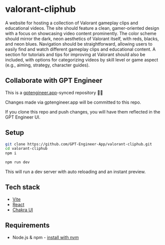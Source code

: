 # valorant-cliphub

A website for hosting a collection of Valorant gameplay clips and educational videos. The site should feature a clean, gamer-oriented design with a focus on showcasing video content prominently. The color scheme should mirror the dark, neon aesthetics of Valorant itself, with reds, blacks, and neon blues. Navigation should be straightforward, allowing users to easily find and watch different gameplay clips and educational content. A section for tutorials and tips for improving at Valorant should also be included, with options for categorizing videos by skill level or game aspect (e.g., aiming, strategy, character guides).

## Collaborate with GPT Engineer

This is a [gptengineer.app](https://gptengineer.app)-synced repository 🌟🤖

Changes made via gptengineer.app will be committed to this repo.

If you clone this repo and push changes, you will have them reflected in the GPT Engineer UI.

## Setup

```sh
git clone https://github.com/GPT-Engineer-App/valorant-cliphub.git
cd valorant-cliphub
npm i
```

```sh
npm run dev
```

This will run a dev server with auto reloading and an instant preview.

## Tech stack

- [Vite](https://vitejs.dev/)
- [React](https://react.dev/)
- [Chakra UI](https://chakra-ui.com/)

## Requirements

- Node.js & npm - [install with nvm](https://github.com/nvm-sh/nvm#installing-and-updating)
